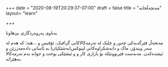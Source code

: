+++
date = "2020-08-19T20:29:37-07:00"
draft = false
title = "مەنجەڵخانە"
layout= "learn"

+++

بەناوی پەروەردگاری بێ‌هاوتا

مەنجەڵ فێرگەیەکی چەور و چلیک لە نەرمەکالاکانی گرافیک، ئۆفیس و ...هتد؛ کە هەم لە سەر ویندۆز، ماک و دابەشکراوەکانی لینوکس(بەشێکیان) بە ئاسانی دادەمەزرێن و ئیشدەکەن. مەبەست فێربوونێکە بۆ بازاری کار و  و ئیشێکی پوخت و جوانە بەم نەرمەکالا بەهێزانە.